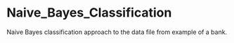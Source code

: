 # Naive_Bayes_Classification
Naive Bayes classification approach to the data file from example of a bank.

